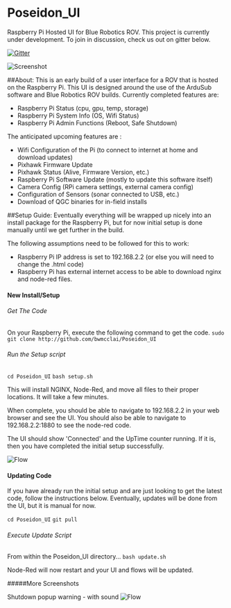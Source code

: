 # Poseidon_UI
Raspberry Pi Hosted UI for Blue Robotics ROV. This project is currently under development. To join in discussion, check us out on gitter below.

[![Gitter](https://badges.gitter.im/Join%20Chat.svg)](https://gitter.im/Poseidon_UI/Lobby?utm_source=badge&utm_medium=badge&utm_campaign=pr-badge&utm_content=badge)

![Screenshot](http://i.imgur.com/k56G4Okh.png?raw=true "Screenshot")

##About:
This is an early build of a user interface for a ROV that is hosted on the Raspberry Pi. This UI is designed around the use of the ArduSub software and Blue Robotics ROV builds.
Currently completed features are:  
- Raspberry Pi Status (cpu, gpu, temp, storage)
- Raspberry Pi System Info (OS, Wifi Status)
- Raspberry Pi Admin Functions (Reboot, Safe Shutdown)

The anticipated upcoming features are :
- Wifi Configuration of the Pi (to connect to internet at home and download updates)
- Pixhawk Firmware Update
- Pixhawk Status (Alive, Firmware Version, etc.)
- Raspberry Pi Software Update (mostly to update this software itself)
- Camera Config (RPi camera settings, external camera config)
- Configuration of Sensors (sonar connected to USB, etc.)
- Download of QGC binaries for in-field installs



##Setup Guide:
Eventually everything will be wrapped up nicely into an install package for the Raspberry Pi, but for now initial setup is done manually until we get further in the build.

The following assumptions need to be followed for this to work:  
- Raspberry Pi IP address is set to 192.168.2.2 (or else you will need to change the .html code)
- Raspberry Pi has external internet access to be able to download nginx and node-red files.


#### New Install/Setup

###### Get The Code
On your Raspberry Pi, execute the following command to get the code.
`sudo git clone http://github.com/bwmcclai/Poseidon_UI`

###### Run the Setup script
`cd Poseidon_UI`
`bash setup.sh`

This will install NGINX, Node-Red, and move all files to their proper locations.  It will take a few minutes.

When complete, you should be able to navigate to 192.168.2.2 in your web browser and see the UI.  You should also be able to navigate to 192.168.2.2:1880 to see the node-red code.

The UI should show 'Connected' and the UpTime counter running.  If it is, then you have completed the initial setup successfully.


![Flow](http://i.imgur.com/wqQkKw0m.png?raw=true "Flow")


#### Updating Code
If you have already run the initial setup and are just looking to get the latest code, follow the instructions below.  Eventually, updates will be done from the UI, but it is manual for now.

`cd Poseidon_UI`
`git pull`

###### Execute Update Script
From within the Poseidon_UI directory...
`bash update.sh`

Node-Red will now restart and your UI and flows will be updated.


#####More Screenshots

Shutdown popup warning - with sound
![Flow](http://i.imgur.com/quYE6KQh.png?raw=true "Flow")







